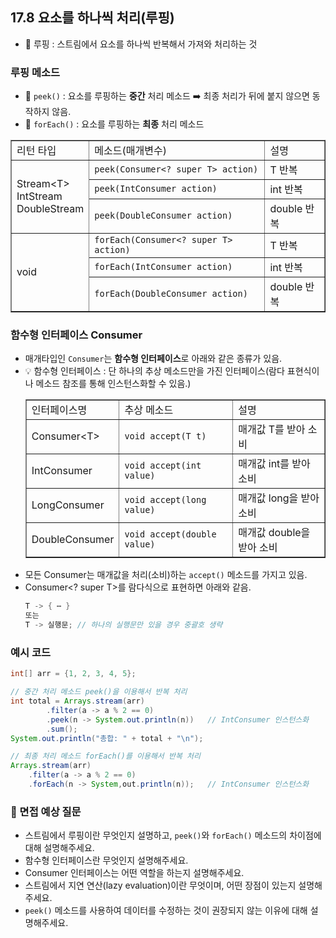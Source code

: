 ## 17.8 요소를 하나씩 처리(루핑)
- 💠 루핑 : 스트림에서 요소를 하나씩 반복해서 가져와 처리하는 것
### 루핑 메소드
- 💠 `peek()` : 요소를 루핑하는 **중간** 처리 메소드 ➡️ 최종 처리가 뒤에 붙지 않으면 동작하지 않음.
- 💠 `forEach()` : 요소를 루핑하는 **최종** 처리 메소드

<table border="1">
  <tr>
    <td>리턴 타입</td>
    <td>메소드(매개변수)</td>
    <td>설명</td>
  </tr>
  <tr>
    <td rowspan="3">Stream&lt;T&gt;<br>IntStream<br>DoubleStream</td>
    <td><code>peek(Consumer&lt;? super T&gt; action)</code></td>
    <td>T 반복</td>
  </tr>
  <tr>
    <td><code>peek(IntConsumer action)</code></td>
    <td>int 반복</td>
  </tr>
  <tr>
    <td><code>peek(DoubleConsumer action)</code></td>
    <td>double 반복</td>
  </tr>
  <tr>
    <td rowspan="3">void</td>
    <td><code>forEach(Consumer&lt;? super T&gt; action)</code></td>
    <td>T 반복</td>
  </tr>
  <tr>
    <td><code>forEach(IntConsumer action)</code></td>
    <td>int 반복</td>
  </tr>
  <tr>
    <td><code>forEach(DoubleConsumer action)</code></td>
    <td>double 반복</td>
  </tr>
</table>

### 함수형 인터페이스 Consumer
- 매개타입인 `Consumer`는 **함수형 인터페이스**로 아래와 같은 종류가 있음.
- 💡 함수형 인터페이스 : 단 하나의 추상 메소드만을 가진 인터페이스(람다 표현식이나 메소드 참조를 통해 인스턴스화할 수 있음.)
    <table border="1">
      <tr>
        <td>인터페이스명</td>
        <td>추상 메소드</td>
        <td>설명</td>
      </tr>
      <tr>
        <td>Consumer&lt;T&gt;</td>
        <td><code>void accept(T t)</code></td>
        <td>매개값 T를 받아 소비</td>
      </tr>
      <tr>
        <td>IntConsumer</td>
        <td><code>void accept(int value)</code></td>
        <td>매개값 int를 받아 소비</td>
      </tr>
      <tr>
        <td>LongConsumer</td>
        <td><code>void accept(long value)</code></td>
        <td>매개값 long을 받아 소비</td>
      </tr>
      <tr>
        <td>DoubleConsumer</td>
        <td><code>void accept(double value)</code></td>
        <td>매개값 double을 받아 소비</td>
      </tr>
    </table>
- 모든 Consumer는 매개값을 처리(소비)하는 `accept()` 메소드를 가지고 있음.
- Consumer<? super T>를 람다식으로 표현하면 아래와 같음.
  ```java
  T -> { ⋯ }
  또는
  T -> 실행문; // 하나의 실행문만 있을 경우 중괄호 생략
  ```
### 예시 코드

```java
int[] arr = {1, 2, 3, 4, 5};

// 중간 처리 메소드 peek()을 이용해서 반복 처리
int total = Arrays.stream(arr)
        .filter(a -> a % 2 == 0)
        .peek(n -> System.out.println(n))   // IntConsumer 인스턴스화
        .sum();
System.out.println("총합: " + total + "\n");

// 최종 처리 메소드 forEach()를 이용해서 반복 처리
Arrays.stream(arr)
    .filter(a -> a % 2 == 0)
    .forEach(n -> System,out.println(n));   // IntConsumer 인스턴스화
```

### 🙋 면접 예상 질문
- 스트림에서 루핑이란 무엇인지 설명하고, `peek()`와 `forEach()` 메소드의 차이점에 대해 설명해주세요.
- 함수형 인터페이스란 무엇인지 설명해주세요.
- Consumer 인터페이스는 어떤 역할을 하는지 설명해주세요.
- 스트림에서 지연 연산(lazy evaluation)이란 무엇이며, 어떤 장점이 있는지 설명해주세요.
- `peek()` 메소드를 사용하여 데이터를 수정하는 것이 권장되지 않는 이유에 대해 설명해주세요.